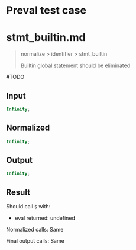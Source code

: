 # Preval test case

# stmt_builtin.md

> normalize > identifier > stmt_builtin
>
> Builtin global statement should be eliminated

#TODO

## Input

`````js filename=intro
Infinity;
`````

## Normalized

`````js filename=intro
Infinity;
`````

## Output

`````js filename=intro
Infinity;
`````

## Result

Should call `$` with:
 - eval returned: undefined

Normalized calls: Same

Final output calls: Same
